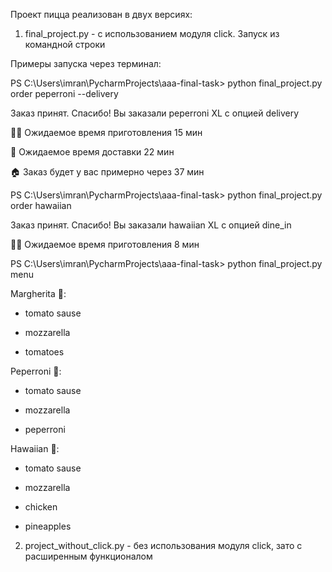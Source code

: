 Проект пицца реализован в двух версиях:

1) final_project.py - с использованием модуля click. Запуск из командной строки

Примеры запуска через терминал:

PS C:\Users\imran\PycharmProjects\aaa-final-task> python final_project.py order peperroni --delivery

Заказ принят. Спасибо! Вы заказали peperroni XL с опцией delivery

👨‍🍳 Ожидаемое время приготовления 15 мин

🚗 Ожидаемое время доставки 22 мин

🏠 Заказ будет у вас примерно через 37 мин

PS C:\Users\imran\PycharmProjects\aaa-final-task> python final_project.py order hawaiian            

Заказ принят. Спасибо! Вы заказали hawaiian XL с опцией dine_in

👨‍🍳 Ожидаемое время приготовления 8 мин

PS C:\Users\imran\PycharmProjects\aaa-final-task> python final_project.py menu                      

Margherita 🧀:

- tomato sause

- mozzarella

- tomatoes

Peperroni 🍕:

- tomato sause

- mozzarella

- peperroni

Hawaiian 🍍:

- tomato sause

- mozzarella

- chicken

- pineapples

2) project_without_click.py - без использования модуля click, зато с расширенным функционалом